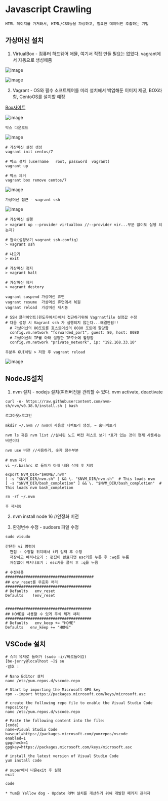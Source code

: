 Javascript Crawling
========================

`HTML 페이지를 가져와서, HTML/CSS등을 파싱하고, 필요한 데이터만 추출하는 기법`


가상머신 설치
-------------

1. VirtualBox - 컴퓨터 하드웨어 애뮬, 여기서 직접 만들 필요는 없었다. vagrant에서 자동으로 생성해줌

![image](https://user-images.githubusercontent.com/30430227/175845316-75e4bf33-6b27-4ba0-b636-150bf0c2b381.png)

![image](https://user-images.githubusercontent.com/30430227/175849420-0872a740-ccfc-4fbe-bc2c-3236f74979d0.png)

2. Vagrant - OS와 필수 소프트웨어를 미리 설치해서 백업해둔 이미지 제공, BOX라 함, CentoOS를 설치할 예정

[Box사이트](https://app.vagrantup.com/boxes/search)

![image](https://user-images.githubusercontent.com/30430227/175850878-25e0be8b-3d91-4f4e-82f1-5e1b98dc7779.png)

`박스 다운로드`

![image](https://user-images.githubusercontent.com/30430227/175852571-eed906f0-f40a-45ee-9ff5-4d2c1ce79455.png)

```
# 가상머신 설정 생성
vagrant init centos/7

# 박스 설치 (username	root, password	vagrant)
vagrant up

# 박스 제거
vagrant box remove centos/7
```
![image](https://user-images.githubusercontent.com/30430227/175857825-1e7b781a-398b-4184-80c1-702f6bfe38c9.png)

`가상머신 접근 - vagrant ssh `

![image](https://user-images.githubusercontent.com/30430227/175857962-b676aea6-9b3e-4ef7-be83-33199d3d0cdc.png)

```
# 가상머신 실행
> vagrant up --provider virtualbox //--provider vir...부분 없이도 실행 되는지?

# 접속(설정보기 vagrant ssh-config)
> vagrant ssh

# 나오기
> exit

# 가상머신 정지
> vagrant halt

# 가상머신 제거
> vagrant destory

vagrant suspend	가상머신 휴면
vagrant resume	가상머신 휴면에서 복원
vagrant reload	가상머신 재시동

# SSH 클라이언트(윈도우에서)에서 접근하기위해 Vagrnatfile 설정값 수정
# 다음 설정 시 Vagrant ssh 가 실행되지 않는다...해결안됨!!
  # 가상머신의 80포트를 호스트머신의 8080 포트에 할당함
  config.vm.network "forwarded_port", guest: 80, host: 8080
  # 가상머신의 IP를 아래 설정한 IP주소에 할당함
  config.vm.network "private_network", ip: "192.168.33.10"
```

`우분투 GUI세팅 > 저장 후 vagrant reload`

![image](https://user-images.githubusercontent.com/30430227/176329965-c8a2ad64-8b13-4073-aafc-7ff4df7f96b6.png)


NodeJS설치
------------

1. nvm 설치 - nodejs 설치(여러버전을 관리할 수 있다. nvm activate, deactivate

`curl -o- https://raw.githubusercontent.com/nvm-sh/nvm/v0.38.0/install.sh | bash`

`로그아웃>로그인`

`mkdir ~/.nvm // nvm이 사용할 디렉토리 생성, ~ 홈디렉토리`

`nvm ls 혹은 nvm list //설치된 노드 버전 리스트 보기 *표가 있는 것이 현재 사용하는 버전이다`

`nvm use 버전 //사용하기, 숫자 정수부분`


```
# nvm 제거
vi ~/.bashrc 로 들어가 아래 내용 삭제 후 저장

export NVM_DIR="$HOME/.nvm"
[ -s "$NVM_DIR/nvm.sh" ] && \. "$NVM_DIR/nvm.sh"  # This loads nvm
[ -s "$NVM_DIR/bash_completion" ] && \. "$NVM_DIR/bash_completion"  # This loads nvm bash_completion

rm -rf ~/.nvm 

후 재시동
```

2. nvm install node 16 //안정화 버전

3. 환경변수 수정 - sudoers 파일 수정

`sudo visudo`

```
간단한 vi 명령어
  편집 : 수정할 위치에서 i키 입력 후 수정
  저장하고 빠져나오기 : 편집이 완료되면 esc키를 누른 후 :wq를 누름 
  저장없이 빠저나오기 : esc키를 클릭 후 :q를 누름

# 수정내용
#######################################
## env_reset를 무효화 처리  
######################################
# Defaults   env_reset
Defaults    !env_reset


######################################
## HOME을 사용할 수 있게 주석 제거 처리
######################################
# Defaults   env_keep += "HOME"
Defaults   env_keep += "HOME"

```

 VSCode 설치
 --------------
 
 ```
 # 슈퍼 유저로 들어가 (sudo -i//바로들어감)
 [be-jerry@localhost ~]$ su
 -암호 : 
 
 # Nano Editor 설치
 nano /etc/yum.repos.d/vscode.repo
 
 # Start by importing the Microsoft GPG key
 rpm --import https://packages.microsoft.com/keys/microsoft.asc
 
 # create the following repo file to enable the Visual Studio Code repository
 nano /etc/yum.repos.d/vscode.repo
 
 # Paste the following content into the file:
 [code]
name=Visual Studio Code
baseurl=https://packages.microsoft.com/yumrepos/vscode
enabled=1
gpgcheck=1
gpgkey=https://packages.microsoft.com/keys/microsoft.asc

# install the latest version of Visual Studio Code
yum install code

# super에서 나온exit 후 실행
exit

code

* Yum은 Yellow dog - Update RPM 설치를 개선하기 위해 개발한 패키지 관리자

 ```

